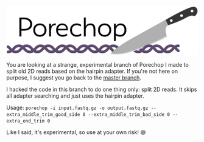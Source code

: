 <p align="center"><img src="misc/porechop_logo_knife.png" alt="Porechop" width="600"></p>

You are looking at a strange, experimental branch of Porechop I made to split old 2D reads based on the hairpin adapter. If you're not here on purpose, I suggest you go back to the [master branch](https://github.com/rrwick/Porechop).

I hacked the code in this branch to do one thing only: split 2D reads. It skips all adapter searching and just uses the hairpin adapter.

Usage:
`porechop -i input.fastq.gz -o output.fastq.gz --extra_middle_trim_good_side 0 --extra_middle_trim_bad_side 0 --extra_end_trim 0`

Like I said, it's experimental, so use at your own risk! :smile:
